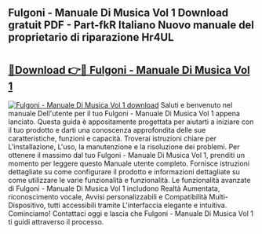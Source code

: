 ## Fulgoni - Manuale Di Musica Vol 1 Download gratuit PDF - Part-fkR Italiano Nuovo manuale del proprietario di riparazione Hr4UL

# <h2><a href="http://dfden4.blite.top/?on=Fulgoni+-+Manuale+Di+Musica+Vol+1">🔗Download 👉🔴 Fulgoni - Manuale Di Musica Vol 1</a></h2>

[![Fulgoni - Manuale Di Musica Vol 1 download](https://i.imgur.com/lujVjoI.png)](http://dfden4.blite.top/?on=Fulgoni+-+Manuale+Di+Musica+Vol+1)
Saluti e benvenuto nel manuale Dell'utente per il tuo Fulgoni - Manuale Di Musica Vol 1 appena lanciato. Questa guida è appositamente progettata per aiutarti a iniziare con il tuo prodotto e darti una conoscenza approfondita delle sue caratteristiche, funzioni e capacità. Troverai istruzioni chiare per L'installazione, L'uso, la manutenzione e la risoluzione dei problemi. Per ottenere il massimo dal tuo Fulgoni - Manuale Di Musica Vol 1, prenditi un momento per leggere questo Manuale utente completo. Fornisce istruzioni dettagliate su come configurare il prodotto e informazioni dettagliate su come utilizzare le varie funzionalità e funzionalità. Le funzionalità avanzate di Fulgoni - Manuale Di Musica Vol 1 includono Realtà Aumentata, riconoscimento vocale, Avvisi personalizzabili e Compatibilità Multi-Dispositivo, tutti accessibili tramite L'interfaccia elegante e intuitiva. Cominciamo! Contattaci oggi e lascia che Fulgoni - Manuale Di Musica Vol 1 ti guidi attraverso il processo.
